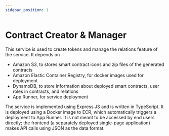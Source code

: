 ```yaml
---
sidebar_position: 1
---
```


# Contract Creator & Manager

This service is used to create tokens and manage the relations feature of the service. It depends on

- Amazon S3, to stores smart contract icons and zip files of the generated contracts
- Amazon Elastic Container Registry, for docker images used for deployment
- DynamoDB, to store information about deployed smart contracts, user roles in contracts, and relations
- App Runner, for service deployment

The service is implemented using Express JS and is written in TypeScript. It is deployed using a Docker image to ECR, which automatically triggers a deployment to App Runner. It is not meant to be accessed by end users directly; the frontend (a separately deployed single-page application) makes API calls using JSON as the data format.

